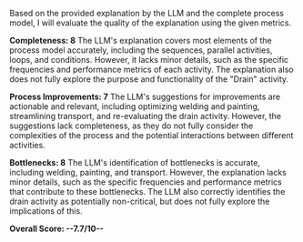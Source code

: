 Based on the provided explanation by the LLM and the complete process model, I will evaluate the quality of the explanation using the given metrics.

**Completeness: 8**
The LLM's explanation covers most elements of the process model accurately, including the sequences, parallel activities, loops, and conditions. However, it lacks minor details, such as the specific frequencies and performance metrics of each activity. The explanation also does not fully explore the purpose and functionality of the "Drain" activity.

**Process Improvements: 7**
The LLM's suggestions for improvements are actionable and relevant, including optimizing welding and painting, streamlining transport, and re-evaluating the drain activity. However, the suggestions lack completeness, as they do not fully consider the complexities of the process and the potential interactions between different activities.

**Bottlenecks: 8**
The LLM's identification of bottlenecks is accurate, including welding, painting, and transport. However, the explanation lacks minor details, such as the specific frequencies and performance metrics that contribute to these bottlenecks. The LLM also correctly identifies the drain activity as potentially non-critical, but does not fully explore the implications of this.

**Overall Score: --7.7/10--**